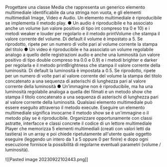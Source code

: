 Progettare una classe Media che rappresenta un generico elemento multimediale
identificabile da una stringa non vuota, e gli elementi multimediali Image, Video e
Audio. Un elemento multimediale è riproducibile se implementa il metodo play.
● Un audio è riproducibile e ha associato anche un volume (un valore positivo di
tipo int compreso tra 0 e 10) e i metodi weaker e louder per regolarlo e il
metodo printVolume che stampa il valore corrente del volume. Di default il
volume è impostato a 5.
Se riprodotto, ripete per un numero di volte pari al volume corrente la stampa
del titolo
● Un video è riproducibile e ha associato un volume regolabile analogo a quello
delle registrazioni audio e anche una luminosità (un valore positivo di tipo
double compreso tra 0.0 e 0.9) e i metodi brighter e darker per regolarla e il
metodo printBrightness che stampa il valore corrente della luminosità. Di
default la luminosità è impostata a 0.5.
Se riprodotto, ripete per un numero di volte pari al valore corrente del volume
la stampa del titolo concatenato a una sequenza di asterischi di lunghezza
pari al valore corrente della luminosità
● Un’immagine non è riproducibile, ma ha una luminosità regolabile analoga a
quella dei filmati e un metodo show che stampa il titolo concatenato a una
sequenza di asterischi di lunghezza pari al valore corrente della luminosità.
Qualsiasi elemento multimediale può essere eseguito attraverso il metodo execute.
Eseguire un elemento multimediale significa invocarne il metodo show se è
un'immagine o il metodo play se è riproducibile.
Organizzare opportunamente con classi astratte, interfacce e classi concrete il
codice di un lettore multimediale Player che memorizza 5 elementi multimediali
(creati con valori letti da tastiera) in un array e poi chiede ripetutamente all'utente
quale oggetto eseguire (leggendo un intero da 1 a 5 oppure 0 per finire) e dopo ogni
esecuzione fornisce la possibilità di regolarne eventuali parametri (volume /
luminosità).

![[Pasted image 20230922102443.png]]
